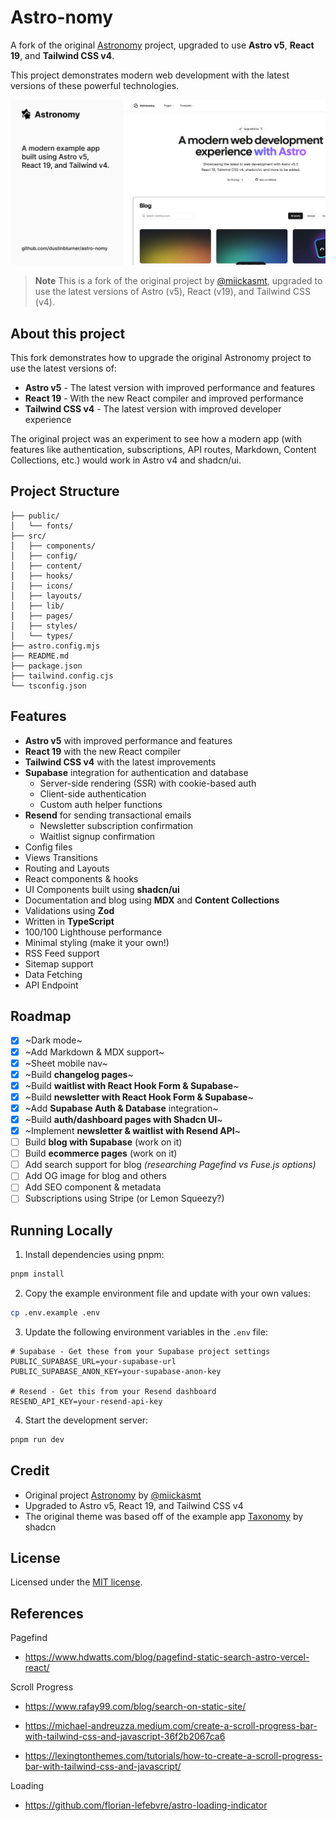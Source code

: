 # Astro-nomy

A fork of the original [Astronomy](https://github.com/mickasmt/astro-nomy) project, upgraded to use **Astro v5**, **React 19**, and **Tailwind CSS v4**.

This project demonstrates modern web development with the latest versions of these powerful technologies.

![blog](public/og.jpg)

> **Note**
> This is a fork of the original project by [@miickasmt](https://twitter.com/miickasmt), upgraded to use the latest versions of Astro (v5), React (v19), and Tailwind CSS (v4).

## About this project

This fork demonstrates how to upgrade the original Astronomy project to use the latest versions of:

- **Astro v5** - The latest version with improved performance and features
- **React 19** - With the new React compiler and improved performance
- **Tailwind CSS v4** - The latest version with improved developer experience

The original project was an experiment to see how a modern app (with features like authentication, subscriptions, API routes, Markdown, Content Collections, etc.) would work in Astro v4 and shadcn/ui.

## Project Structure

```
├── public/
│   └── fonts/
├── src/
│   ├── components/
│   ├── config/
│   ├── content/
│   ├── hooks/
│   ├── icons/
│   ├── layouts/
│   ├── lib/
│   ├── pages/
│   ├── styles/
│   └── types/
├── astro.config.mjs
├── README.md
├── package.json
├── tailwind.config.cjs
└── tsconfig.json
```

## Features

- **Astro v5** with improved performance and features
- **React 19** with the new React compiler
- **Tailwind CSS v4** with the latest improvements
- **Supabase** integration for authentication and database
  - Server-side rendering (SSR) with cookie-based auth
  - Client-side authentication
  - Custom auth helper functions
- **Resend** for sending transactional emails
  - Newsletter subscription confirmation
  - Waitlist signup confirmation
- Config files
- Views Transitions
- Routing and Layouts
- React components & hooks
- UI Components built using **shadcn/ui**
- Documentation and blog using **MDX** and **Content Collections**
- Validations using **Zod**
- Written in **TypeScript**
- 100/100 Lighthouse performance
- Minimal styling (make it your own!)
- RSS Feed support
- Sitemap support
- Data Fetching
- API Endpoint

## Roadmap

- [x] ~Dark mode~
- [x] ~Add Markdown & MDX support~
- [x] ~Sheet mobile nav~
- [x] ~Build **changelog pages**~
- [x] ~Build **waitlist with React Hook Form & Supabase**~
- [x] ~Build **newsletter with React Hook Form & Supabase**~
- [x] ~Add **Supabase Auth & Database** integration~
- [x] ~Build **auth/dashboard pages with Shadcn UI**~
- [x] ~Implement **newsletter & waitlist with Resend API**~
- [ ] Build **blog with Supabase** (work on it)
- [ ] Build **ecommerce pages** (work on it)
- [ ] Add search support for blog _(researching Pagefind vs Fuse.js options)_
- [ ] Add OG image for blog and others
- [ ] Add SEO component & metadata
- [ ] Subscriptions using Stripe (or Lemon Squeezy?)

## Running Locally

1. Install dependencies using pnpm:

```sh
pnpm install
```

2. Copy the example environment file and update with your own values:

```sh
cp .env.example .env
```

3. Update the following environment variables in the `.env` file:

```
# Supabase - Get these from your Supabase project settings
PUBLIC_SUPABASE_URL=your-supabase-url
PUBLIC_SUPABASE_ANON_KEY=your-supabase-anon-key

# Resend - Get this from your Resend dashboard
RESEND_API_KEY=your-resend-api-key
```

4. Start the development server:

```sh
pnpm run dev
```

## Credit

- Original project [Astronomy](https://github.com/mickasmt/astro-nomy) by [@miickasmt](https://twitter.com/miickasmt)
- Upgraded to Astro v5, React 19, and Tailwind CSS v4
- The original theme was based off of the example app [Taxonomy](https://tx.shadcn.com/) by shadcn

## License

Licensed under the [MIT license](https://github.com/mickasmt/astro-nomy/blob/main/LICENSE.md).

## References

Pagefind

- https://www.hdwatts.com/blog/pagefind-static-search-astro-vercel-react/

Scroll Progress

- https://www.rafay99.com/blog/search-on-static-site/

- https://michael-andreuzza.medium.com/create-a-scroll-progress-bar-with-tailwind-css-and-javascript-36f2b2067ca6

- https://lexingtonthemes.com/tutorials/how-to-create-a-scroll-progress-bar-with-tailwind-css-and-javascript/

Loading

- https://github.com/florian-lefebvre/astro-loading-indicator
